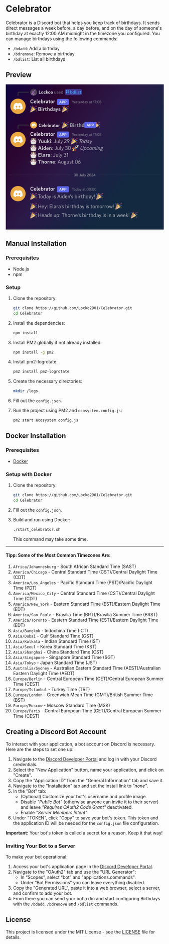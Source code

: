 # Celebrator

Celebrator is a Discord bot that helps you keep track of birthdays. It sends direct messages a week before, a day before, and on the day of someone's birthday at exactly 12:00 AM midnight in the timezone you configured. You can manage birthdays using the following commands:
- `/bdadd`: Add a birthday
- `/bdremove`: Remove a birthday
- `/bdlist`: List all birthdays

## Preview 

![Project Screenshot](https://github.com/Locko2901/Celebrator/blob/main/images/1.jpg)

## Manual Installation

### Prerequisites
- Node.js
- npm

### Setup

1. Clone the repository:
    ```sh
    git clone https://github.com/Locko2901/Celebrator.git
    cd Celebrator
    ```

2. Install the dependencies:
    ```sh
    npm install
    ```

3. Install PM2 globally if not already installed:
    ```sh
    npm install -g pm2
    ```

4. Install pm2-logrotate:
    ```sh
    pm2 install pm2-logrotate
    ```

5. Create the necessary directories:
    ```sh
    mkdir /logs
    ```

6. Fill out the `config.json`.

7. Run the project using PM2 and `ecosystem.config.js`:
    ```sh
    pm2 start ecosystem.config.js
    ```

## Docker Installation

### Prerequisites
- [Docker](https://docs.docker.com/engine/install/)

### Setup with Docker

1. Clone the repository:
    ```sh
    git clone https://github.com/Locko2901/Celebrator.git
    cd Celebrator
    ```

2. Fill out the `config.json`.

3. Build and run using Docker:
    ```sh
    ./start_celebrator.sh
    ```
    This command may take some time.

---

#### Tipp: Some of the Most Common Timezones Are:

1. `Africa/Johannesburg` - South African Standard Time (SAST)
2. `America/Chicago` - Central Standard Time (CST)/Central Daylight Time (CDT)
3. `America/Los_Angeles` - Pacific Standard Time (PST)/Pacific Daylight Time (PDT)
4. `America/Mexico_City` - Central Standard Time (CST)/Central Daylight Time (CDT)
5. `America/New_York` - Eastern Standard Time (EST)/Eastern Daylight Time (EDT)
6. `America/Sao_Paulo` - Brasília Time (BRT)/Brasília Summer Time (BRST)
7. `America/Toronto` - Eastern Standard Time (EST)/Eastern Daylight Time (EDT)
8. `Asia/Bangkok` - Indochina Time (ICT)
9. `Asia/Dubai` - Gulf Standard Time (GST)
10. `Asia/Kolkata` - Indian Standard Time (IST)
11. `Asia/Seoul` - Korea Standard Time (KST)
12. `Asia/Shanghai` - China Standard Time (CST)
13. `Asia/Singapore` - Singapore Standard Time (SGT)
14. `Asia/Tokyo` - Japan Standard Time (JST)
15. `Australia/Sydney` - Australian Eastern Standard Time (AEST)/Australian Eastern Daylight Time (AEDT)
16. `Europe/Berlin` - Central European Time (CET)/Central European Summer Time (CEST)
17. `Europe/Istanbul` - Turkey Time (TRT)
18. `Europe/London` - Greenwich Mean Time (GMT)/British Summer Time (BST)
19. `Europe/Moscow` - Moscow Standard Time (MSK)
20. `Europe/Paris` - Central European Time (CET)/Central European Summer Time (CEST)

## Creating a Discord Bot Account

To interact with your application, a bot account on Discord is necessary. Here are the steps to set one up:

1. Navigate to the [Discord Developer Portal](https://discord.com/developers/applications) and log in with your Discord credentials.
2. Select the "New Application" button, name your application, and click on "Create".
3. Copy the "Application ID" from the "General Information" tab and save it.
4. Navigate to the "Installation" tab and set the install link to *"none"*.
5. In the "Bot" tab:
   - (Optional) Customize your bot's username and profile image.
   - Disable *"Public Bot"* (otherwise anyone can invite it to their server) and leave *"Requires OAuth2 Code Grant"* deactivated.
   - Enable *"Server Members Intent"*.
6. Under "TOKEN", click "Copy" to save your bot's token. This token and the application ID will be needed for the `config.json` file configuration.

**Important:** Your bot's token is called a secret for a reason. Keep it that way!

### Inviting Your Bot to a Server

To make your bot operational:

1. Access your bot's application page in the [Discord Developer Portal](https://discord.com/developers/applications).
2. Navigate to the "OAuth2" tab and use the "URL Generator":
   - In “Scopes”, select “bot” and "applications.commands".
   - Under “Bot Permissions” you can leave everything disabled.
3. Copy the "Generated URL", paste it into a web browser, select a server, and confirm to add your bot.
4. From there you can send your bot a dm and start configuring Birthdays with the `/bdadd`, `/bdremove` and `/bdlist` commands.

## License

This project is licensed under the MIT License - see the [LICENSE](https://github.com/Locko2901/Celebrator/blob/main/LICENSE) file for details.
